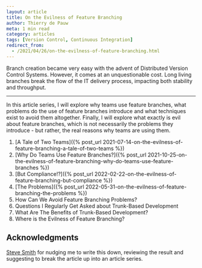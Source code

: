 ```yaml
---
layout: article
title: On the Evilness of Feature Branching
author: Thierry de Pauw
meta: 1 min read
category: articles
tags: [Version Control, Continuous Integration]
redirect_from:
  - /2021/04/26/on-the-evilness-of-feature-branching.html
---
```


Branch creation became very easy with the advent of Distributed Version Control
Systems. However, it comes at an unquestionable cost. Long living branches break
the flow of the IT delivery process, impacting both stability and throughput.

---

In this article series, I will explore why teams use feature branches, what
problems do the use of feature branches introduce and what techniques exist to
avoid them altogether. Finally, I will explore what exactly is evil about
feature branches, which is not necessarily the problems they introduce - but
rather, the real reasons why teams are using them.

1. [A Tale of Two Teams]({% post_url 2021-07-14-on-the-evilness-of-feature-branching-a-tale-of-two-teams %})
2. [Why Do Teams Use Feature Branches?]({% post_url 2021-10-25-on-the-evilness-of-feature-branching-why-do-teams-use-feature-branches %})
3. [But Compliance!?]({% post_url 2022-02-22-on-the-evilness-of-feature-branching-but-compliance %})
4. [The Problems]({% post_url 2022-05-31-on-the-evilness-of-feature-branching-the-problems %})
5. How Can We Avoid Feature Branching Problems?
6. Questions I Regularly Get Asked about Trunk-Based Development
7. What Are The Benefits of Trunk-Based Development?
8. Where is the Evilness of Feature Branching?

## Acknowledgments

[Steve Smith](https://twitter.com/SteveSmith_Tech) for nudging me to write this
down, reviewing the result and suggesting to break the article up into an
article series.

